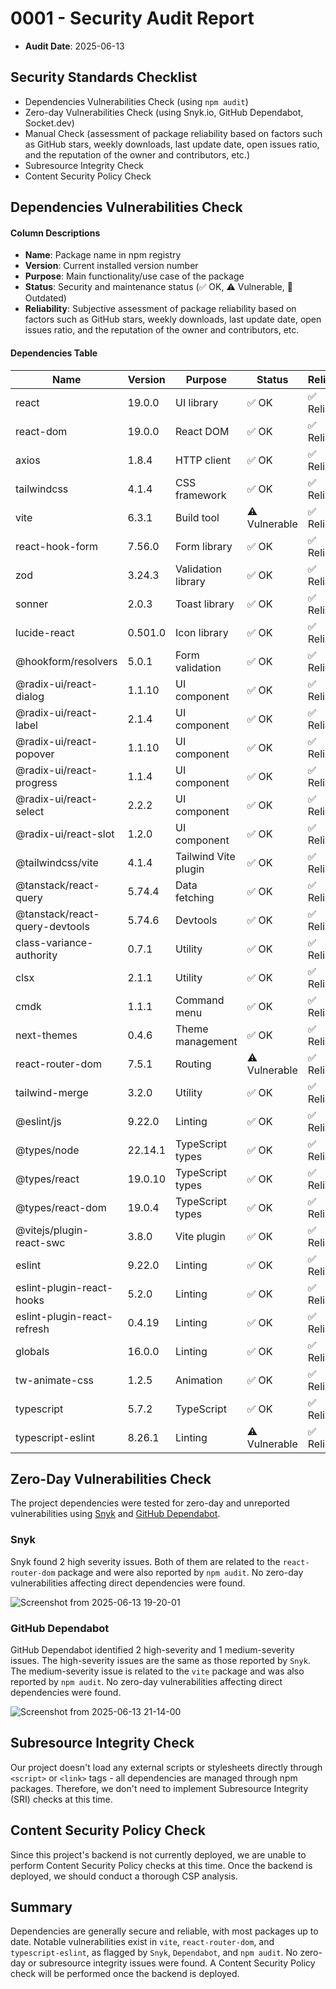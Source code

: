 # 0001 - Security Audit Report

- **Audit Date**: 2025-06-13

## Security Standards Checklist

- Dependencies Vulnerabilities Check (using `npm audit`)
- Zero-day Vulnerabilities Check (using Snyk.io, GitHub Dependabot, Socket.dev)
- Manual Check (assessment of package reliability based on factors such as GitHub stars, weekly downloads, last update date, open issues ratio, and the reputation of the owner and contributors, etc.)
- Subresource Integrity Check
- Content Security Policy Check

## Dependencies Vulnerabilities Check

#### Column Descriptions

- **Name**: Package name in npm registry
- **Version**: Current installed version number
- **Purpose**: Main functionality/use case of the package
- **Status**: Security and maintenance status (✅ OK, ⚠️ Vulnerable, 🔄 Outdated)
- **Reliability**: Subjective assessment of package reliability based on factors such as GitHub stars, weekly downloads, last update date, open issues ratio, and the reputation of the owner and contributors, etc.

#### Dependencies Table

| Name                           | Version | Purpose              | Status        | Reliability |
| ------------------------------ | ------- | -------------------- | ------------- | ----------- |
| react                          | 19.0.0  | UI library           | ✅ OK         | ✅ Reliable |
| react-dom                      | 19.0.0  | React DOM            | ✅ OK         | ✅ Reliable |
| axios                          | 1.8.4   | HTTP client          | ✅ OK         | ✅ Reliable |
| tailwindcss                    | 4.1.4   | CSS framework        | ✅ OK         | ✅ Reliable |
| vite                           | 6.3.1   | Build tool           | ⚠️ Vulnerable | ✅ Reliable |
| react-hook-form                | 7.56.0  | Form library         | ✅ OK         | ✅ Reliable |
| zod                            | 3.24.3  | Validation library   | ✅ OK         | ✅ Reliable |
| sonner                         | 2.0.3   | Toast library        | ✅ OK         | ✅ Reliable |
| lucide-react                   | 0.501.0 | Icon library         | ✅ OK         | ✅ Reliable |
| @hookform/resolvers            | 5.0.1   | Form validation      | ✅ OK         | ✅ Reliable |
| @radix-ui/react-dialog         | 1.1.10  | UI component         | ✅ OK         | ✅ Reliable |
| @radix-ui/react-label          | 2.1.4   | UI component         | ✅ OK         | ✅ Reliable |
| @radix-ui/react-popover        | 1.1.10  | UI component         | ✅ OK         | ✅ Reliable |
| @radix-ui/react-progress       | 1.1.4   | UI component         | ✅ OK         | ✅ Reliable |
| @radix-ui/react-select         | 2.2.2   | UI component         | ✅ OK         | ✅ Reliable |
| @radix-ui/react-slot           | 1.2.0   | UI component         | ✅ OK         | ✅ Reliable |
| @tailwindcss/vite              | 4.1.4   | Tailwind Vite plugin | ✅ OK         | ✅ Reliable |
| @tanstack/react-query          | 5.74.4  | Data fetching        | ✅ OK         | ✅ Reliable |
| @tanstack/react-query-devtools | 5.74.6  | Devtools             | ✅ OK         | ✅ Reliable |
| class-variance-authority       | 0.7.1   | Utility              | ✅ OK         | ✅ Reliable |
| clsx                           | 2.1.1   | Utility              | ✅ OK         | ✅ Reliable |
| cmdk                           | 1.1.1   | Command menu         | ✅ OK         | ✅ Reliable |
| next-themes                    | 0.4.6   | Theme management     | ✅ OK         | ✅ Reliable |
| react-router-dom               | 7.5.1   | Routing              | ⚠️ Vulnerable | ✅ Reliable |
| tailwind-merge                 | 3.2.0   | Utility              | ✅ OK         | ✅ Reliable |
| @eslint/js                     | 9.22.0  | Linting              | ✅ OK         | ✅ Reliable |
| @types/node                    | 22.14.1 | TypeScript types     | ✅ OK         | ✅ Reliable |
| @types/react                   | 19.0.10 | TypeScript types     | ✅ OK         | ✅ Reliable |
| @types/react-dom               | 19.0.4  | TypeScript types     | ✅ OK         | ✅ Reliable |
| @vitejs/plugin-react-swc       | 3.8.0   | Vite plugin          | ✅ OK         | ✅ Reliable |
| eslint                         | 9.22.0  | Linting              | ✅ OK         | ✅ Reliable |
| eslint-plugin-react-hooks      | 5.2.0   | Linting              | ✅ OK         | ✅ Reliable |
| eslint-plugin-react-refresh    | 0.4.19  | Linting              | ✅ OK         | ✅ Reliable |
| globals                        | 16.0.0  | Linting              | ✅ OK         | ✅ Reliable |
| tw-animate-css                 | 1.2.5   | Animation            | ✅ OK         | ✅ Reliable |
| typescript                     | 5.7.2   | TypeScript           | ✅ OK         | ✅ Reliable |
| typescript-eslint              | 8.26.1  | Linting              | ⚠️ Vulnerable | ✅ Reliable |

## Zero-Day Vulnerabilities Check

The project dependencies were tested for zero-day and unreported vulnerabilities using [Snyk](https://snyk.io/) and [GitHub Dependabot](https://docs.github.com/en/code-security/dependabot/dependabot-security-updates/about-dependabot-security-updates).

### Snyk

Snyk found 2 high severity issues. Both of them are related to the `react-router-dom` package and were also reported by `npm audit`. No zero-day vulnerabilities affecting direct dependencies were found.

![Screenshot from 2025-06-13 19-20-01](https://github.com/user-attachments/assets/950e98ca-66ae-4932-9954-bbe87ee82b39)

### GitHub Dependabot

GitHub Dependabot identified 2 high-severity and 1 medium-severity issues. The high-severity issues are the same as those reported by `Snyk`. The medium-severity issue is related to the `vite` package and was also reported by `npm audit`. No zero-day vulnerabilities affecting direct dependencies were found.

![Screenshot from 2025-06-13 21-14-00](https://github.com/user-attachments/assets/0d4b38a9-6fed-4835-875f-d71e58843f74)

## Subresource Integrity Check

Our project doesn't load any external scripts or stylesheets directly through `<script>` or `<link>` tags - all dependencies are managed through npm packages. Therefore, we don't need to implement Subresource Integrity (SRI) checks at this time.

## Content Security Policy Check

Since this project's backend is not currently deployed, we are unable to perform Content Security Policy checks at this time. Once the backend is deployed, we should conduct a thorough CSP analysis.

## Summary

Dependencies are generally secure and reliable, with most packages up to date. Notable vulnerabilities exist in `vite`, `react-router-dom`, and `typescript-eslint`, as flagged by `Snyk`, `Dependabot`, and `npm audit`. No zero-day or subresource integrity issues were found. A Content Security Policy check will be performed once the backend is deployed.
